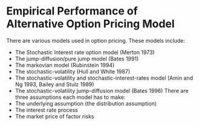 # Empirical Performance of Alternative Option Pricing Model
There are various models used in option pricing. These models include:
- The Stochastic Interest rate option model (Merton 1973)
- The jump-diffusion/pure jump model (Bates 1991)
- The markovian model (Rubinstein 1994)
- The stochastic-volatility (Hull and White 1987)
- The stochastic-volatility and stochastic-interest-rates model (Amin and Ng 1993, Bailey and Stulz 1989)
- The stochastic-volatility jump-diffusion model (Bates 1996)
There are three assumptions each model has to make:
- The underlying assumption (the distribution assumption)
- The interest rate process
- The market price of factor risks